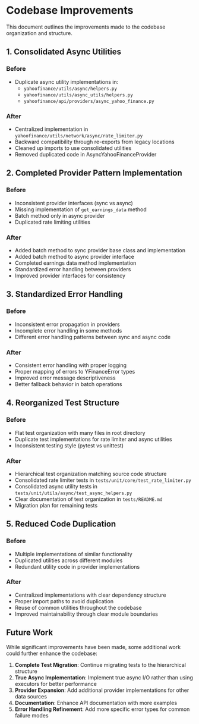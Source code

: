 # Codebase Improvements

This document outlines the improvements made to the codebase organization and structure.

## 1. Consolidated Async Utilities

### Before
- Duplicate async utility implementations in:
  - `yahoofinance/utils/async/helpers.py`
  - `yahoofinance/utils/async_utils/helpers.py`
  - `yahoofinance/api/providers/async_yahoo_finance.py`

### After
- Centralized implementation in `yahoofinance/utils/network/async/rate_limiter.py`
- Backward compatibility through re-exports from legacy locations
- Cleaned up imports to use consolidated utilities
- Removed duplicated code in AsyncYahooFinanceProvider

## 2. Completed Provider Pattern Implementation

### Before
- Inconsistent provider interfaces (sync vs async)
- Missing implementation of `get_earnings_data` method
- Batch method only in async provider
- Duplicated rate limiting utilities

### After
- Added batch method to sync provider base class and implementation
- Added batch method to async provider interface
- Completed earnings data method implementation 
- Standardized error handling between providers
- Improved provider interfaces for consistency

## 3. Standardized Error Handling

### Before
- Inconsistent error propagation in providers
- Incomplete error handling in some methods
- Different error handling patterns between sync and async code

### After
- Consistent error handling with proper logging
- Proper mapping of errors to YFinanceError types
- Improved error message descriptiveness
- Better fallback behavior in batch operations

## 4. Reorganized Test Structure

### Before
- Flat test organization with many files in root directory
- Duplicate test implementations for rate limiter and async utilities
- Inconsistent testing style (pytest vs unittest)

### After
- Hierarchical test organization matching source code structure
- Consolidated rate limiter tests in `tests/unit/core/test_rate_limiter.py`
- Consolidated async utility tests in `tests/unit/utils/async/test_async_helpers.py`
- Clear documentation of test organization in `tests/README.md`
- Migration plan for remaining tests

## 5. Reduced Code Duplication

### Before
- Multiple implementations of similar functionality
- Duplicated utilities across different modules
- Redundant utility code in provider implementations

### After
- Centralized implementations with clear dependency structure
- Proper import paths to avoid duplication
- Reuse of common utilities throughout the codebase
- Improved maintainability through clear module boundaries

## Future Work

While significant improvements have been made, some additional work could further enhance the codebase:

1. **Complete Test Migration**: Continue migrating tests to the hierarchical structure
2. **True Async Implementation**: Implement true async I/O rather than using executors for better performance
3. **Provider Expansion**: Add additional provider implementations for other data sources
4. **Documentation**: Enhance API documentation with more examples
5. **Error Handling Refinement**: Add more specific error types for common failure modes